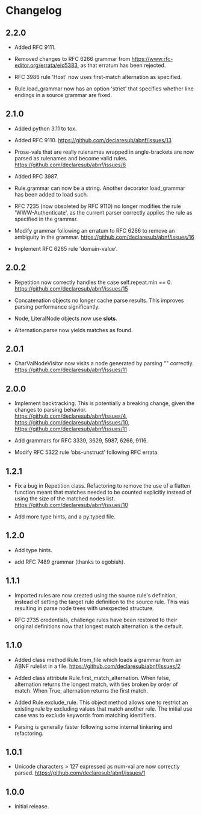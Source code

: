 # Changelog



## 2.2.0

* Added RFC 9111.

* Removed changes to RFC 6266 grammar from https://www.rfc-editor.org/errata/eid5383, as that erratum
 has been rejected.

* RFC 3986 rule 'Host' now uses first-match alternation as specified.

* Rule.load_grammar now has an option 'strict' that specifies whether line endings in a source grammar
 are fixed.

## 2.1.0

* Added python 3.11 to tox.

* Added RFC 9110.
https://github.com/declaresub/abnf/issues/13

* Prose-vals that are really rulenames wrapped in angle-brackets are now parsed as rulenames and
become valid rules.
https://github.com/declaresub/abnf/issues/6

* Added RFC 3987.

* Rule.grammar can now be a string.  Another decorator load_grammar has been added to load such.

* RFC 7235 (now obsoleted by RFC 9110) no longer modifies the rule 'WWW-Authenticate', as the current parser correctly applies the rule as specified in the grammar.

* Modify grammar following an erratum to RFC 6266 to remove an ambiguity in the grammar.
https://github.com/declaresub/abnf/issues/16

* Implement RFC 6265 rule 'domain-value'.

## 2.0.2

* Repetition now correctly handles the case self.repeat.min == 0.  
https://github.com/declaresub/abnf/issues/15

* Concatenation objects no longer cache parse results.  This improves parsing performance significantly.

* Node, LiteralNode objects now use __slots__.

* Alternation.parse now yields matches as found.

## 2.0.1

* CharValNodeVisitor now visits a node generated by parsing "" correctly.
https://github.com/declaresub/abnf/issues/11

## 2.0.0

* Implement backtracking.  This is potentially a breaking change, given the changes to parsing behavior. 
https://github.com/declaresub/abnf/issues/4, https://github.com/declaresub/abnf/issues/10, https://github.com/declaresub/abnf/issues/11 .

* Add grammars for RFC 3339, 3629, 5987, 6266, 9116.

* Modify RFC 5322 rule ‘obs-unstruct’ following RFC errata.

## 1.2.1

* Fix a bug in Repetition class.  Refactoring to remove the use of a flatten function meant that matches
needed to be counted explicitly instead of using the size of the matched nodes list. https://github.com/declaresub/abnf/issues/10

* Add more type hints, and a py.typed file.

## 1.2.0

* Add type hints.

* add RFC 7489 grammar (thanks to egobiah).

## 1.1.1

* Imported rules are now created using the source rule's definition, instead of setting the
target rule definition to the source rule.  This was resulting in parse node trees with
unexpected structure.

* RFC 2735 credentials, challenge rules have been restored to their original definitions
now that longest match alternation is the default.

## 1.1.0

* Added class method Rule.from_file which loads a grammar from an ABNF rulelist in a file. https://github.com/declaresub/abnf/issues/2

* Added class attribute Rule.first_match_alternation.  When false, alternation returns the longest 
match, with ties broken by order of match.  When True, alternation returns the first match.

* Added Rule.exclude_rule.  This object method allows one to restrict an existing rule by
excluding values that match another rule.  The initial use case was to exclude keywords
from matching identifiers.

* Parsing is generally faster following some internal tinkering and refactoring.


## 1.0.1

* Unicode characters > 127 expressed as num-val are now correctly parsed. https://github.com/declaresub/abnf/issues/1


## 1.0.0

* Initial release.

